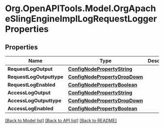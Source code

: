 # Org.OpenAPITools.Model.OrgApacheSlingEngineImplLogRequestLoggerProperties
## Properties

Name | Type | Description | Notes
------------ | ------------- | ------------- | -------------
**RequestLogOutput** | [**ConfigNodePropertyString**](ConfigNodePropertyString.md) |  | [optional] 
**RequestLogOutputtype** | [**ConfigNodePropertyDropDown**](ConfigNodePropertyDropDown.md) |  | [optional] 
**RequestLogEnabled** | [**ConfigNodePropertyBoolean**](ConfigNodePropertyBoolean.md) |  | [optional] 
**AccessLogOutput** | [**ConfigNodePropertyString**](ConfigNodePropertyString.md) |  | [optional] 
**AccessLogOutputtype** | [**ConfigNodePropertyDropDown**](ConfigNodePropertyDropDown.md) |  | [optional] 
**AccessLogEnabled** | [**ConfigNodePropertyBoolean**](ConfigNodePropertyBoolean.md) |  | [optional] 

[[Back to Model list]](../README.md#documentation-for-models) [[Back to API list]](../README.md#documentation-for-api-endpoints) [[Back to README]](../README.md)

